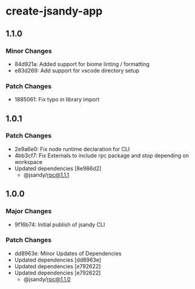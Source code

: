 # create-jsandy-app

## 1.1.0

### Minor Changes

- 84d921a: Added support for biome linting / formatting
- e83d269: Add support for vscode directory setup

### Patch Changes

- 1885061: Fix typo in library import

## 1.0.1

### Patch Changes

- 2e9a6e0: Fix node runtime declaration for CLI
- 4bb3cf7: Fix Externals to include rpc package and stop depending on workspace
- Updated dependencies [8e986d2]
  - @jsandy/rpc@1.1.1

## 1.0.0

### Major Changes

- 9f16b74: Initial publish of jsandy CLI

### Patch Changes

- dd8963e: Minor Updates of Dependencies
- Updated dependencies [dd8963e]
- Updated dependencies [e792622]
- Updated dependencies [e792622]
  - @jsandy/rpc@1.1.0
